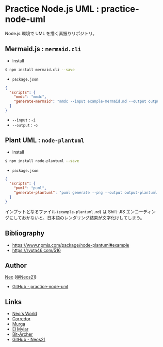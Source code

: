 # Practice Node.js UML : practice-node-uml

Node.js 環境で UML を描く素振りリポジトリ。


## Mermaid.js : `mermaid.cli`

- Install

```sh
$ npm install mermaid.cli --save
```

- `package.json`

```json
{
  "scripts": {
    "mmdc": "mmdc",
    "generate-mermaid": "mmdc --input example-mermaid.md --output output-mermaid.png"
  }
}
```

- `--input` : `-i`
- `--output` : `-o`


## Plant UML : `node-plantuml`

- Install

```sh
$ npm install node-plantuml --save
```

- `package.json`

```json
{
  "scripts": {
    "puml": "puml",
    "generate-plantuml": "puml generate --png --output output-plantuml.png example-plantuml.md"
  }
}
```

インプットとなるファイル (`example-plantuml.md`) は Shift-JIS エンコーディングにしておかないと、日本語のレンダリング結果が文字化けしてしまう。


## Bibliography

- <https://www.npmjs.com/package/node-plantuml#example>
- <https://ryuta46.com/516>


## Author

[Neo](http://neo.s21.xrea.com/) ([@Neos21](https://twitter.com/Neos21))

- [GitHub - practice-node-uml](https://github.com/Neos21/practice-node-uml)


## Links

- [Neo's World](http://neo.s21.xrea.com/)
- [Corredor](http://neos21.hatenablog.com/)
- [Murga](http://neos21.hatenablog.jp/)
- [El Mylar](http://neos21.hateblo.jp/)
- [Bit-Archer](http://bit-archer.hatenablog.com/)
- [GitHub - Neos21](https://github.com/Neos21/)
